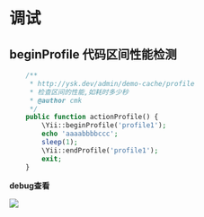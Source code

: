 # 调试

## beginProfile  代码区间性能检测

```php
    /**
     * http://ysk.dev/admin/demo-cache/profile
     * 检查区间的性能,如耗时多少秒
     * @author cmk
     */
    public function actionProfile() {
        \Yii::beginProfile('profile1');
        echo 'aaaabbbbccc';
        sleep(1);
        \Yii::endProfile('profile1');
        exit;
    }
````
**debug查看**

![](function\debug\profile.png)
